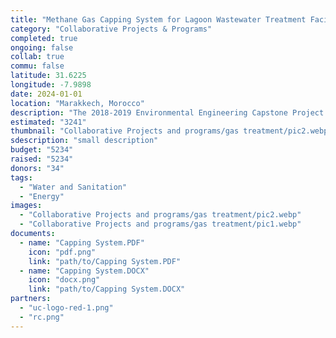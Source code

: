 ```yaml
---
title: "Methane Gas Capping System for Lagoon Wastewater Treatment Facilities"
category: "Collaborative Projects & Programs"
completed: true
ongoing: false
collab: true
commu: false
latitude: 31.6225
longitude: -7.9898
date: 2024-01-01
location: "Marakkech, Morocco"
description: "The 2018-2019 Environmental Engineering Capstone Project focused on designing a methane gas capping system for the wastewater treatment anaerobic ponds. The potential use of the methane can be for the new pottery kiln prototypes or for household use. A prototype small-batch reactor is in the process of being designed to verify the cubic meters of methane produced and determine the best gas scrubbing process."
estimated: "3241"
thumbnail: "Collaborative Projects and programs/gas treatment/pic2.webp"
sdescription: "small description"
budget: "5234"
raised: "5234"
donors: "34"
tags:
  - "Water and Sanitation"
  - "Energy"
images:
  - "Collaborative Projects and programs/gas treatment/pic2.webp"
  - "Collaborative Projects and programs/gas treatment/pic1.webp"
documents:
  - name: "Capping System.PDF"
    icon: "pdf.png"
    link: "path/to/Capping System.PDF"
  - name: "Capping System.DOCX"
    icon: "docx.png"
    link: "path/to/Capping System.DOCX"
partners:
  - "uc-logo-red-1.png"
  - "rc.png"
---
```

